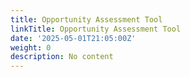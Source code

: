 ```yaml
---
title: Opportunity Assessment Tool
linkTitle: Opportunity Assessment Tool
date: '2025-05-01T21:05:00Z'
weight: 0
description: No content
---
```



